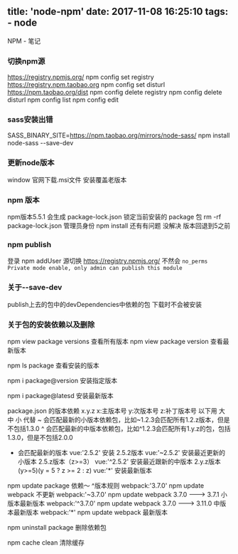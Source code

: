 title: 'node-npm'
date: 2017-11-08 16:25:10
tags:
    - node
---
NPM - 笔记
<!--more-->
### 切换npm源
https://registry.npmjs.org/
npm config set registry https://registry.npm.taobao.org
npm config set disturl https://npm.taobao.org/dist
npm config delete registry
npm config delete disturl
npm config list
npm config edit

### sass安装出错
SASS_BINARY_SITE=https://npm.taobao.org/mirrors/node-sass/ npm install node-sass --save-dev

### 更新node版本
window 官网下载.msi文件 安装覆盖老版本

### npm 版本
npm版本5.5.1
会生成 package-lock.json 锁定当前安装的 package 包
rm -rf package-lock.json
管理员身份 npm install 还有有问题 没解决  版本回退到5之前

### npm publish
登录 npm addUser 
源切换 https://registry.npmjs.org/ 
不然会 `no_perms Private mode enable, only admin can publish this module`

### 关于--save-dev
publish上去的包中的devDependencies中依赖的包 下载时不会被安装

### 关于包的安装依赖以及删除
npm view package versions 查看所有版本
npm view package version  查看最新版本

npm ls package            查看安装的版本

npm i package@version     安装指定版本

npm i package@latesd      安装最新版本

package.json 的版本依赖
x.y.z  x:主版本号  y:次版本号  z:补丁版本号
以下用 大 中 小 代替
~ 会匹配最新的小版本依赖包，比如~1.2.3会匹配所有1.2.z版本，但是不包括1.3.0
^ 会匹配最新的中版本依赖包，比如^1.2.3会匹配所有1.y.z的包，包括1.3.0，但是不包括2.0.0
* 会匹配最新的版本
vue:'2.5.2'     安装 2.5.2版本
vue:'~2.5.2'    安装最近更新的小版本 2.5.z版本（z>=3）
vue:'^2.5.2'    安装最近跟新的中版本 2.y.z版本 (y>=5)(y = 5 ? z >= 2 : z)
vue:'*'         安装最新版本

npm update package  依赖～ ^版本规则
webpack:'3.7.0'    npm update webpack    不更新
webpack:'~3.7.0'   npm update webpack    3.7.0 ---> 3.7.1   小版本最新版本
webpack:'^3.7.0'   npm update webpack    3.7.0 ---> 3.11.0  中版本最新版本
webpack:'*'        npm update webpack                       最新版本

npm uninstall package 删除依赖包

npm cache clean 清除缓存













